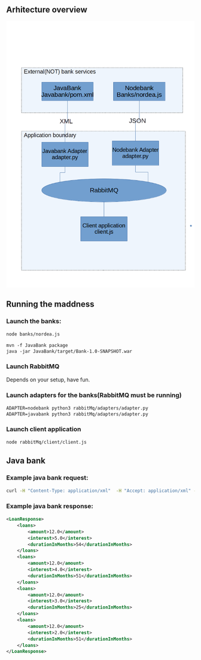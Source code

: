 
## Arhitecture overview

![architecture overview](assets/arch.png)

## Running the maddness

### Launch the banks:

```
node banks/nordea.js
```

```
mvn -f JavaBank package
java -jar JavaBank/target/Bank-1.0-SNAPSHOT.war
```

### Launch RabbitMQ

Depends on your setup, have fun.

### Launch adapters for the banks(RabbitMQ must be running)

```
ADAPTER=nodebank python3 rabbitMq/adapters/adapter.py
ADAPTER=javabank python3 rabbitMq/adapters/adapter.py
```

### Launch client application

```
node rabbitMq/client/client.js 
```


## Java bank 

### Example java bank request:

```sh
curl -H "Content-Type: application/xml"  -H "Accept: application/xml" -d  '<LoanRequest><amount>12</amount><durationInMonths>51</durationInMonths></LoanRequest>' localhost:8080
```

### Example  java bank response:

```xml
<LoanResponse>
    <loans>
        <amount>12.0</amount>
        <interest>5.0</interest>
        <durationInMonths>54</durationInMonths>
    </loans>
    <loans>
        <amount>12.0</amount>
        <interest>4.0</interest>
        <durationInMonths>51</durationInMonths>
    </loans>
    <loans>
        <amount>12.0</amount>
        <interest>3.0</interest>
        <durationInMonths>25</durationInMonths>
    </loans>
    <loans>
        <amount>12.0</amount>
        <interest>2.0</interest>
        <durationInMonths>51</durationInMonths>
    </loans>
</LoanResponse>
```